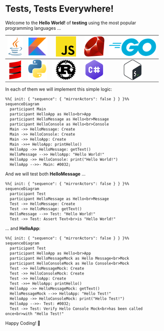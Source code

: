 # Tests, Tests Everywhere!

Welcome to the **Hello World!** of **testing** using the most popular programming languages ...

|  [![](.files/java.png)](java)  | [![](.files/kotlin.png)](kotlin) | [![](.files/javascript.png)](javascript) |   [![](.files/ruby.png)](ruby)   |   [![](.files/go.png)](go)   |
|:------------------------------:|:--------------------------------:|:----------------------------------------:|:--------------------------------:|:----------------------------:|
| [![](.files/scala.png)](scala) | [![](.files/python.png)](python) |       [![](.files/rust.png)](rust)       | [![](.files/csharp.png)](dotnet) | [![](.files/bash.png)](bash) |

In each of them we will implement this simple logic:
```mermaid
%%{ init: { "sequence": { "mirrorActors": false } } }%%
sequenceDiagram
  participant Main
  participant HelloApp as Hello<br>App
  participant HelloMessage as Hello<br>Message
  participant HelloConsole as Hello<br>Console
  Main ->> HelloMessage: Create
  Main ->> HelloConsole: Create
  Main ->> HelloApp: Create
  Main ->>+ HelloApp: printHello()
  HelloApp ->> HelloMessage: getText()
  HelloMessage -->> HelloApp: "Hello World!"
  HelloApp ->> HelloConsole: print("Hello World!")
  HelloApp -->>- Main: #0032;
```

And we will test both **HelloMessage** ...
```mermaid
%%{ init: { "sequence": { "mirrorActors": false } } }%%
sequenceDiagram
  participant Test
  participant HelloMessage as Hello<br>Message
  Test ->> HelloMessage: Create
  Test ->> HelloMessage: getText()
  HelloMessage -->> Test: "Hello World!"
  Test ->> Test: Assert Text<br>is "Hello World!"
```

... and **HelloApp**:
```mermaid
%%{ init: { "sequence": { "mirrorActors": false } } }%%
sequenceDiagram
  participant Test
  participant HelloApp as Hello<br>App
  participant HelloMessageMock as Hello Message<br>Mock
  participant HelloConsoleMock as Hello Console<br>Mock
  Test ->> HelloMessageMock: Create
  Test ->> HelloConsoleMock: Create
  Test ->> HelloApp: Create
  Test ->>+ HelloApp: printHello()
  HelloApp ->> HelloMessageMock: getText()
  HelloMessageMock -->> HelloApp: "Hello Test!"
  HelloApp ->> HelloConsoleMock: print("Hello Test!")
  HelloApp -->>- Test: #0032;
  Test ->> Test: Verify Hello Console Mock<br>has been called once<br>with "Hello Test!"
```

Happy Coding! 💙
